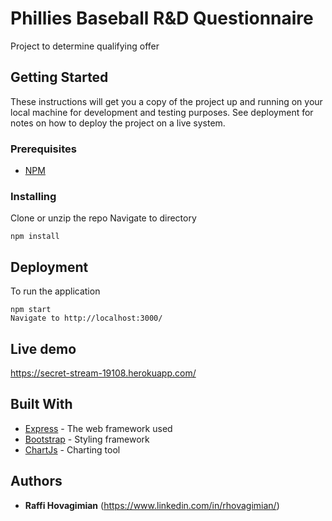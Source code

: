 # Phillies Baseball R&D Questionnaire

Project to determine qualifying offer

## Getting Started

These instructions will get you a copy of the project up and running on your local machine for development and testing purposes. See deployment for notes on how to deploy the project on a live system.

### Prerequisites

- [NPM](https://www.npmjs.com/get-npm)

### Installing

Clone or unzip the repo
Navigate to directory

```
npm install
```

## Deployment

To run the application

```
npm start
Navigate to http://localhost:3000/
```

## Live demo

https://secret-stream-19108.herokuapp.com/

## Built With

- [Express](https://expressjs.com/en/starter/installing.html) - The web framework used
- [Bootstrap](https://getbootstrap.com/) - Styling framework
- [ChartJs](https://www.chartjs.org/) - Charting tool

## Authors

- **Raffi Hovagimian** (https://www.linkedin.com/in/rhovagimian/)
